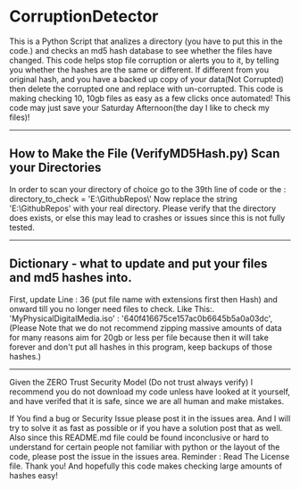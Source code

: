 # CorruptionDetector
This is a Python Script that analizes a directory (you have to put this in the code.) and checks an md5 hash database to see whether the files have changed. 
This code helps stop file corruption or alerts you to it, by telling you whether the hashes are the same or different. If different from you original hash, and you have a backed up copy of your data(Not Corrupted) then delete the corrupted one and replace with un-corrupted. This code is making checking 10, 10gb files as easy as a few clicks once automated! This code may just save your Saturday Afternoon(the day I like to check my files)!

--------------------------------------------------
How to Make the File (VerifyMD5Hash.py) Scan your Directories
--------------------------------------------------
In order to scan your directory of choice go to the 39th line of code or the    :    directory_to_check = 'E:\\GithubRepos\\'
Now replace the string 'E:\\GithubRepos' with your real directory. Please verify that the directory does exists, or else this may lead to crashes or issues since this is not fully tested.

--------------------------------------------------
Dictionary - what to update and put your files and md5 hashes into.
--------------------------------------------------

First, update Line : 36 (put file name with extensions first then Hash) and onward till you no longer need files to check.
Like This:.
    'MyPhysicalDigitalMedia.iso' : '640f416675ce157ac0b6645b5a0a03dc',          (Please Note that we do not recommend zipping massive amounts of data for many reasons aim for 20gb or less per file because then it will take forever and don't put all hashes in this program, keep backups of those hashes.)

--------------------------------------------------
Given the ZERO Trust Security Model (Do not trust always verify) I recommend you do not download my code unless have looked at it yourself, and have verifed that it is safe, since we are all human and make mistakes.

If You find a bug or Security Issue please post it in the issues area. And I will try to solve it as fast as possible or if you have a solution post that as well. 
Also since this README.md file could be found inconclusive or hard to understand for certain people not familiar with python or the layout of the code, please post the issue in the issues area.
Reminder : Read The License file.
Thank you! And hopefully this code makes checking large amounts of hashes easy!
